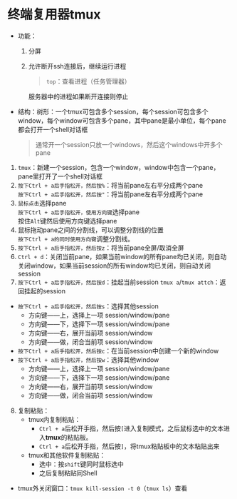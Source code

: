 # 终端复用器tmux

+ 功能：
  1. 分屏
  2. 允许断开ssh连接后，继续运行进程
     > `top`：查看进程（任务管理器）

     服务器中的进程如果断开连接则停止

+ 结构：树形：一个tmux可包含多个session，每个session可包含多个window，每个window可包含多个pane，其中pane是最小单位，每个pane都会打开一个shell对话框
	>通常开一个session只放一个windows，然后这个windows中开多个pane

1. `tmux`：新建一个session，包含一个window，window中包含一个pane，pane里打开了一个shell对话框
2. `按下Ctrl + a后手指松开，然后按%`：将当前pane左右平分成两个pane  
	`按下Ctrl + a后手指松开，然后按"`：将当前pane左右平分成两个pane
3. `鼠标点击`选择pane  
	`按下Ctrl + a后手指松开，使用方向键`选择pane  
	按住`Alt`键然后使用方向键选择pane
4. 鼠标拖动pane之间的分割线，可以调整分割线的位置  
	`按下Ctrl + a的同时使用方向键`调整分割线。
5. `按下Ctrl + a后手指松开，然后按z`：将当前pane全屏/取消全屏
6. `Ctrl + d`：关闭当前pane，如果当前window的所有pane均已关闭，则自动关闭window，如果当前session的所有window均已关闭，则自动关闭session
7. `按下Ctrl + a后手指松开，然后按d`：挂起当前session
	`tmux a`/`tmux attch`：返回挂起的session

+ `按下Ctrl + a后手指松开，然后按s`：选择其他session
	+ 方向键——上，选择上一项 session/window/pane
	+ 方向键——下，选择下一项 session/window/pane
	+ 方向键——右，展开当前项 session/window
	+ 方向键——做，闭合当前项 session/window
+ `按下Ctrl + a后手指松开，然后按c`：在当前session中创建一个新的window
+ `按下Ctrl + a后手指松开，然后按w`：选择其他window
	+ 方向键——上，选择上一项 session/window/pane
	+ 方向键——下，选择下一项 session/window/pane
	+ 方向键——右，展开当前项 session/window
	+ 方向键——做，闭合当前项 session/window

8. 复制粘贴：
	+ tmux内复制粘贴：
		+ `Ctrl + a`后松开手指，然后按`[`进入复制模式，之后鼠标选中的文本进入**tmux**的粘贴板。
		+ `Ctrl + a`后松开手指，然后按`]`，将tmux粘贴板中的文本粘贴出来
	+ tmux和其他软件复制粘贴：
		+ 选中：按`shift`键同时鼠标选中
		+ 之后复制粘贴同Shell

+ tmux外关闭窗口：`tmux kill-session -t 0`（`tmux ls`）查看